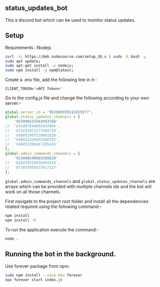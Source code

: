 ## status_updates_bot

This a discord bot which can be used to monitor status updates.


## Setup

Requirements : Nodejs
```bash
curl -sL https://deb.nodesource.com/setup_16.x | sudo -E bash -;
sudo apt update;
sudo apt-get install -y nodejs;
sudo npm install -g npm@latest;
```
Create a .env file, add the following line in it:-
```
CLIENT_TOKEN='<API Token>'
```
Go to the config.js file and change the following according to your own server:-
```js
global.server_id = '953989939241025577';
global.status_updates_channels = [
	'953990515563593768'
// 	'941007844893945886',
// 	'871655871577456710',
// 	'940851987510091836',
// 	'940852229693386792',
// 	'940852399487205426'
];
global.admin_commands_channels = [
	'953990540603588639'
// 	'810470558936465418',
// 	'871655959527817227'
];
```
`global.admin_commands_channels` and `global.status_updates_channels` are arrays which can be provided with multiple channels ids and the bot will work on all those channels.

First navigate to the project root folder and install all the dependencies related required using the following command:-
```bash
npm install
npm install -D
```

To run the application execute the command:-
```bash
node .
```

## Running the bot in the background.

Use forever package from npm.


```bash
sudo npm install --save-dev forever
npx forever start index.js
```
